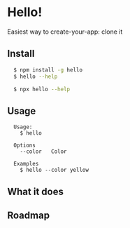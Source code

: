 # Hello!
Easiest way to create-your-app: clone it

## Install

``` bash
  $ npm install -g hello
  $ hello --help
``` 


``` bash
  $ npx hello --help
``` 

## Usage

```
  Usage: 
    $ hello

  Options
    --color   Color

  Examples
    $ hello --color yellow
```

## What it does 

## Roadmap

